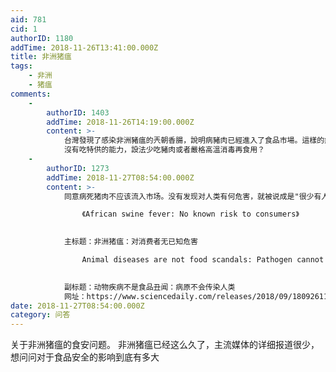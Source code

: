 ```yaml
---
aid: 781
cid: 1
authorID: 1180
addTime: 2018-11-26T13:41:00.000Z
title: 非洲猪瘟
tags:
    - 非洲
    - 猪瘟
comments:
    -
        authorID: 1403
        addTime: 2018-11-26T14:19:00.000Z
        content: >-
            台灣發現了感染非洲豬瘟的兲朝香腸，說明病豬肉已經進入了食品市場。這樣的病死豬肉都是應該被銷毀的，所以很少有人研究吃了這樣病死豬後果如何。
            沒有吃特供的能力，設法少吃豬肉或者嚴格高溫消毒再食用？
    -
        authorID: 1273
        addTime: 2018-11-27T08:54:00.000Z
        content: >-
            同意病死猪肉不应该流入市场。没有发现对人类有何危害，就被说成是"很少有人研究"。这有点强词夺理了。

                《African swine fever: No known risk to consumers》
                

            主标题：非洲猪瘟：对消费者无已知危害

                Animal diseases are not food scandals: Pathogen cannot be transferred to humans
                

            副标题：动物疾病不是食品丑闻：病原不会传染人类
            网址：https://www.sciencedaily.com/releases/2018/09/180926110907.htm
date: 2018-11-27T08:54:00.000Z
category: 问答
---
```


关于非洲猪瘟的食安问题。 非洲猪瘟已经这么久了，主流媒体的详细报道很少，想问问对于食品安全的影响到底有多大
